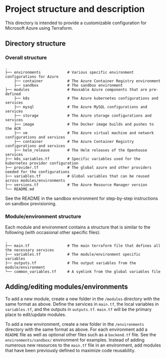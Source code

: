 # Project structure and description

This directory is intended to provide a customizable configuration for Microsoft Azure using Terraform.

## Directory structure

### Overall structure
    .
    ├── environments            # Various specific environment configurations for Azure
        ├── container           # The Azure Container Registry environment
        ├── sandbox             # The sandbox environment
    ├── modules                 # Reusable Azure components that are pre-defined
        ├── k8s                 # The Azure kubernetes configurations and services
        ├── mysql               # The Azure MySQL configurations and services
        ├── storage             # The Azure storage configurations and services
        ├── image               # The Docker image builds and pushes to the ACR
        ├── vm                  # The Azure virtual machine and network configurations and services
        ├── container           # The Azure Container Registry configurations and services
        ├── helm_release        # The Helm releases of the Openhouse services
    ├── k8s_variables.tf        # Specific variables used for the kubernetes provider configuration
    ├── provider.tf             # The global azure and other providers needed for the configurations
    ├── variables.tf            # Global variables that can be reused across modules/environments
    ├── versions.tf             # The Azure Resource Manager version
    └── README.md

See the README in the sandbox environment for step-by-step instructions on sandbox previsioning.
### Module/environment structure

Each module and environment contains a structure that is similar to the following (with occasional other specific files):

    .
    ├── main.tf                 # The main terraform file that defines all the necessary services
    ├── variables.tf            # The module/environment specific variables
    ├── outputs.tf              # The output variables from the module/environment
    └── common_variables.tf     # A symlink from the global variables file

## Adding/editing modules/environments

To add a new module, create a new folder in the `/modules` directory with the same format as above. Define the services in `main.tf`, the local variables in `variables.tf`, and the outputs in `outputs.tf`. `main.tf` will be the primary place to edit/update modules. 

To add a new environment, create a new folder in the `/environments` directory with the same format as above. For each environment add a `README` file as well as optional other files such as a `backend.tf` file. See the `environments/sandbox/` environment for examples. Instead of adding numerous new resources to the `main.tf` file in an environment, add modules that have been previously defined to maximize code reusability.